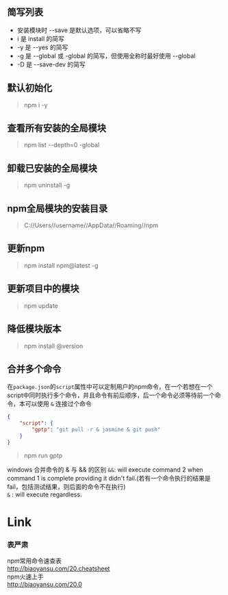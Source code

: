 ## 简写列表
* 安装模块时 --save 是默认选项，可以省略不写
* i 是 install 的简写
* -y 是 --yes 的简写
* -g 是 --global 或 -global 的简写，但使用全称时最好使用 --global
* -D 是 --save-dev 的简写

## 默认初始化
> npm i -y  


## 查看所有安装的全局模块
> npm list --depth=0 -global

## 卸载已安装的全局模块
> npm uninstall -g <package>

## npm全局模块的安装目录
> C://Users//username//AppData//Roaming//npm

## 更新npm
> npm install npm@latest -g

## 更新项目中的模块
> npm update <package>

## 降低模块版本
> npm install <package>@version

## 合并多个命令
在`package.json`的`script`属性中可以定制用户的npm命令，在一个若想在一个script中同时执行多个命令，并且命令有前后顺序，后一个命令必须等待前一个命令，本可以使用 `&` 连接过个命令
```json
{
    "script": {
        "gptp": "git pull -r & jasmine & git push"
    }
}
```

> npm run gptp

windows 合并命令的 & 与 && 的区别
`&&`: will execute command 2 when command 1 is complete providing it didn't fail.(若有一个命令执行的结果是fail，包括测试结果，则后面的命令不在执行)  
`&` : will execute regardless.

# Link
### 表严肃
npm常用命令速查表  
http://biaoyansu.com/20.cheatsheet  
npm火速上手  
http://biaoyansu.com/20.0
